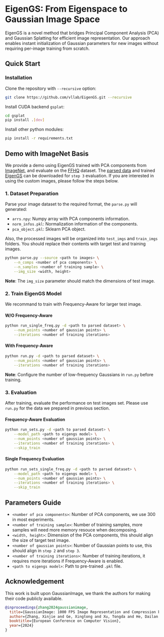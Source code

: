 # EigenGS: From Eigenspace to Gaussian Image Space

EigenGS is a novel method that bridges Principal Component Analysis (PCA) and Gaussian Splatting for efficient image representation. Our approach enables instant initialization of Gaussian parameters for new images without requiring per-image training from scratch.

## Quick Start

### Installation

Clone the repository with `--recursive` option:
```bash
git clone https://github.com/vllab/EigenGS.git --recursive
``` 

Install CUDA backend `gsplat`:
```bash
cd gsplat
pip install .[dev]
```
Install other python modules:
```bash
pip install -r requirements.txt
```

## Demo with ImageNet Basis

We provide a demo using EigenGS trained with PCA components from [ImageNet](https://www.icloud.com/iclouddrive/04fbVOqtOeQCRA52Ef05QNsLA#ImageNet), and evaluate on the [FFHQ](https://www.icloud.com/iclouddrive/0bfGI1wc4x-2Y2w4ASynV6SfA#FFHQ) dataset. 
The [parsed data](https://www.icloud.com/iclouddrive/0787LHytmNDuWM4zSBdOMRlMg#imagenet-ffhq-300-ycbcr) and trained [EigenGS](https://www.icloud.com/iclouddrive/0d30IWn45tl4phrGCbFfk2BqQ#imagenet-ffhq-300-ycbcr-20000-15000-d37b07) can be downloaded for `step 3` evaluation. If you are interested in using the custom images, please follow the steps below. 

### 1. Dataset Preparation

Parse your image dataset to the required format, the `parse.py` will generated:

- `arrs.npy`: Numpy array with PCA components information.
- `norm_infos.pkl`: Normalization information of the components.
- `pca_object.pkl`: Sklearn PCA object.

Also, the processed images will be organized into `test_imgs` and `train_imgs` folders. You should replace their contents with target test and training images.

```bash
python parse.py --source <path to images> \
    --n_comps <number of pca components> \
    --n_samples <number of training sample> \
    --img_size <width, height>
```

**Note**: The `img_size` parameter should match the dimensions of test image.

### 2. Train EigenGS Model

We recommand to train with Frequency-Aware for larger test image.

#### W/O Frequency-Aware
```bash
python run_single_freq.py -d <path to parsed dataset> \
    --num_points <number of gaussian points> \
    --iterations <number of training iterations>
```

#### With Frequency-Aware
```bash
python run.py -d <path to parsed dataset> \
    --num_points <number of gaussian points> \
    --iterations <number of training iterations>
```

**Note**: Configure the number of low-frequency Gaussians in `run.py` before training.

### 3. Evaluation

After training, evaluate the performance on test images set. Please use `run.py` for the data we prepared in previous section.

#### Frequency-Aware Evaluation
```bash
python run_sets.py -d <path to parsed dataset> \
    --model_path <path to eigengs model> \
    --num_points <number of gaussian points> \
    --iterations <number of training iterations> \
    --skip_train
```

#### Single Frequency Evaluation
```bash
python run_sets_single_freq.py -d <path to parsed dataset> \
    --model_path <path to eigengs model> \
    --num_points <number of gaussian points> \
    --iterations <number of training iterations> \
    --skip_train
```

## Parameters Guide

- `<number of pca components>`: Number of PCA components, we use 300 in most experiments.
- `<number of training sample>`: Number of training samples, more samples will need more memory resouce when decomposing.
- `<width, height>`: Dimension of the PCA components, this should align the size of target test image.
- `<number of gaussian points>`: Number of Gaussian points to use, this should align in `step 2` and `step 3`.
- `<number of training iterations>`: Number of training iterations, it requires more iterations if Frequency-Aware is enabled.
- `<path to eigengs model>`: Path to pre-trained `.pkl` file.

## Acknowledgement

This work is built upon GaussianImage, we thank the authors for making their code publicly available.

```bibtex
@inproceedings{zhang2024gaussianimage,
  title={GaussianImage: 1000 FPS Image Representation and Compression by 2D Gaussian Splatting},
  author={Zhang, Xinjie and Ge, Xingtong and Xu, Tongda and He, Dailan and Wang, Yan and Qin, Hongwei and Lu, Guo and Geng, Jing and Zhang, Jun},
  booktitle={European Conference on Computer Vision},
  year={2024}
}
```